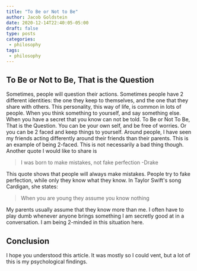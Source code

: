 ```yaml
---
title: "To Be or Not to Be"
author: Jacob Goldstein
date: 2020-12-14T22:40:05-05:00
draft: false
type: posts
categories:
 - philosophy
tags:
 - philosophy
---
```


## To Be or Not to Be, That is the Question

Sometimes, people will question their actions. Sometimes people have 2 different identities: the one they keep to themselves, and the one that they share with others. This personality, this way of life, is common in lots of people. When you think something to yourself, and say something else. When you have a secret that you know can not be told. To Be or Not To Be, That is the Question. You can be your own self, and be free of worries. Or you can be 2 faced and keep things to yourself. Around people, I have seen my friends acting differently around their friends than their parents. This is an example of being 2-faced. This is not necessarily a bad thing though. Another quote I would like to share is

>I was born to make mistakes, not fake perfection -Drake

This quote shows that people will always make mistakes. People try to fake perfection, while only they know what they know. In Taylor Swift's song Cardigan, she states:

>When you are young they assume you know nothing

My parents usually assume that they know more than me. I often have to play dumb whenever anyone brings something I am secretly good at in a conversation. I am being 2-minded in this situation here.

## Conclusion

I hope you understood this article. It was mostly so I could vent, but a lot of this is my psychological findings.
